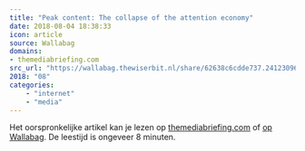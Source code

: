 ```yaml
---
title: "Peak content: The collapse of the attention economy"
date: 2018-08-04 18:38:33
icon: article
source: Wallabag
domains:
- themediabriefing.com
src_url: "https://wallabag.thewiserbit.nl/share/62638c6cdde737.24123096"
2018: "08"
categories:
    - "internet"
    - "media"
---
```

Het oorspronkelijke artikel kan je lezen op [themediabriefing.com](https://www.themediabriefing.com/analysis/peak-content-the-collapse-of-the-attention-economy/) of [op Wallabag](https://wallabag.thewiserbit.nl/share/62638c6cdde737.24123096). De leestijd is ongeveer 8 minuten.